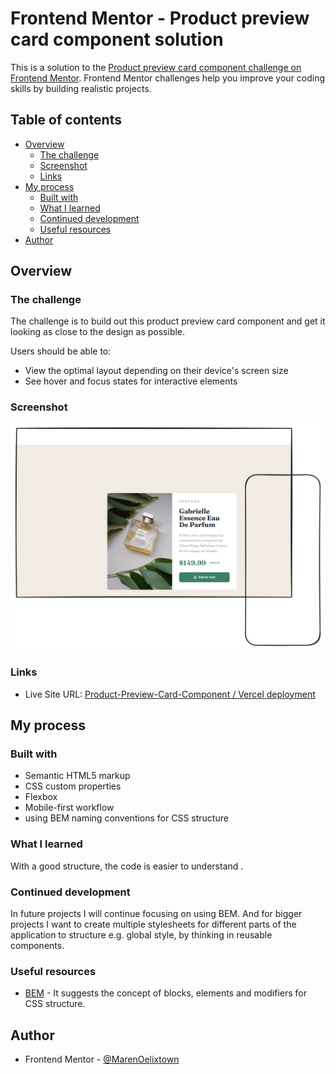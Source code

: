 # Frontend Mentor - Product preview card component solution

This is a solution to the [Product preview card component challenge on Frontend Mentor](https://www.frontendmentor.io/challenges/product-preview-card-component-GO7UmttRfa). Frontend Mentor challenges help you improve your coding skills by building realistic projects.

## Table of contents

- [Overview](#overview)
  - [The challenge](#the-challenge)
  - [Screenshot](#screenshot)
  - [Links](#links)
- [My process](#my-process)
  - [Built with](#built-with)
  - [What I learned](#what-i-learned)
  - [Continued development](#continued-development)
  - [Useful resources](#useful-resources)
- [Author](#author)

## Overview

### The challenge

The challenge is to build out this product preview card component and get it looking as close to the design as possible.

Users should be able to:

- View the optimal layout depending on their device's screen size
- See hover and focus states for interactive elements

### Screenshot

![](/images/d__frontendmentor_product-preview-card-component-main.svg)

### Links

- Live Site URL: [Product-Preview-Card-Component / Vercel deployment](https://fm-product-preview-card-component-ruby.vercel.app/)

## My process

### Built with

- Semantic HTML5 markup
- CSS custom properties
- Flexbox
- Mobile-first workflow
- using BEM naming conventions for CSS structure

### What I learned

With a good structure, the code is easier to understand .

### Continued development

In future projects I will continue focusing on using BEM. And for bigger projects I want to create multiple stylesheets for different parts of the application to structure e.g. global style, by thinking in reusable components.

### Useful resources

- [BEM](https://getbem.com/introduction/) - It suggests the concept of blocks, elements and modifiers for CSS structure.

## Author

- Frontend Mentor - [@MarenOelixtown](https://www.frontendmentor.io/profile/MarenOelixtown)
